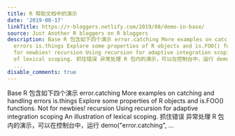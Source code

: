 ```yaml
---
title: R 帮助文档中的演示
date: '2019-08-17'
linkTitle: https://r-bloggers.netlify.com/2019/08/demo-in-base/
source: Just Another R bloggers on R bloggers
description: Base R 包含如下四个演示 error.catching More examples on catching and handling
  errors is.things Explore some properties of R objects and is.FOO() functions. Not
  for newbies! recursion Using recursion for adaptive integration scoping An illustration
  of lexical scoping. 抓住错误 异常处理 R 包内的演示，可以在控制台中，运行 demo(&quot;error.catching&quot;,
  ...
disable_comments: true
---
```

Base R 包含如下四个演示 error.catching More examples on catching and handling errors is.things Explore some properties of R objects and is.FOO() functions. Not for newbies! recursion Using recursion for adaptive integration scoping An illustration of lexical scoping. 抓住错误 异常处理 R 包内的演示，可以在控制台中，运行 demo(&quot;error.catching&quot;, ...